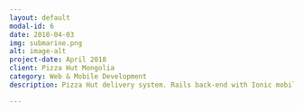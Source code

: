 ```yaml
---
layout: default
modal-id: 6
date: 2018-04-03
img: submarine.png
alt: image-alt
project-date: April 2018
client: Pizza Hut Mongolia
category: Web & Mobile Development
description: Pizza Hut delivery system. Rails back-end with Ionic mobile app. UB Traffic MN data is used with Google Maps to calculate the best route and estimated time.

---
```

